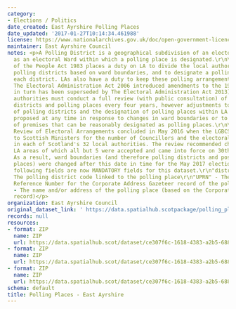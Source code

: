 ```yaml
---
category:
- Elections / Politics
date_created: East Ayrshire Polling Places
date_updated: '2017-01-27T10:14:34.461988'
license: https://www.nationalarchives.gov.uk/doc/open-government-licence/version/3/
maintainer: East Ayrshire Council
notes: <p>A Polling District is a geographical subdivision of an electoral area such
  as an electoral Ward within which a polling place is designated.\r\n\r\nThe Representation
  of the People Act 1983 places a duty on LA to divide the local authority area into
  polling districts based on ward boundaries, and to designate a polling place for
  each district. LAs also have a duty to keep these polling arrangements under review.
  The Electoral Administration Act 2006 introduced amendments to the 1983 Act (which
  in turn has been superseded by The Electoral Administration Act 2013). Now local
  authorities must conduct a full review (with public consultation) of its polling
  districts and polling places every four years, however adjustments to the boundaries
  of polling districts and the designation of polling places within LA wards can be
  proposed at any time in response to changes in ward boundaries or to the availability
  of premises that can be reasonably designated as polling places.\r\n\r\nThe Fifth
  Review of Electoral Arrangements concluded in May 2016 when the LGBCS made recommendations
  to Scottish Ministers for the number of Councillors and the electoral ward boundaries
  in each of Scotland's 32 local authorities. The review recommended changes in 30
  LA areas of which all but 5 were accepted and came into force on 30th Sept 2016.
  As a result, ward boundaries (and therefore polling districts and possibly polling
  places) were changed after this date in time for the May 2017 elections.\r\n\r\nThe
  following fields are now MANDATORY fields for this dataset.\r\n"district_code" -
  The polling district code linked to the polling place\r\n"UPRN" - The Unique Property
  Reference Number for the Corporate Address Gazeteer record of the polling place\r\n"polling_place"
  - The name and/or address of the polling place (based on the Corporate Address Gazeteer
  record)</p>
organization: East Ayrshire Council
original_dataset_link: ' https://data.spatialhub.scotpackage/polling_places-ea'
records: null
resources:
- format: ZIP
  name: ZIP
  url: https://data.spatialhub.scot/dataset/ce307f6c-1618-4383-a2b5-6883a96a6562/resource/d6e27a2f-8c1e-43a0-a8b1-56691e9244ef/download/eapplace.zip
- format: ZIP
  name: ZIP
  url: https://data.spatialhub.scot/dataset/ce307f6c-1618-4383-a2b5-6883a96a6562/resource/79ed9d6a-9a20-4ae4-8288-d37d579b95ef/download/eapplace.zip
- format: ZIP
  name: ZIP
  url: https://data.spatialhub.scot/dataset/ce307f6c-1618-4383-a2b5-6883a96a6562/resource/2b659a8a-1491-4d95-a024-b56c585c6077/download/polling-placea.zip
schema: default
title: Polling Places - East Ayrshire
---
```

